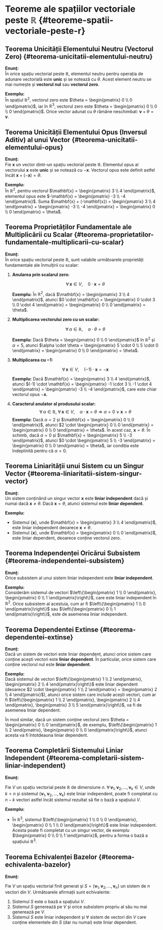 # Teoreme ale spațiilor vectoriale peste $\mathbb{R}$ {#teoreme-spatii-vectoriale-peste-r}

## Teorema Unicității Elementului Neutru (Vectorul Zero) {#teorema-unicitatii-elementului-neutru}

**Enunț:**  
În orice spațiu vectorial peste $\mathbb{R}$, elementul neutru pentru operația de adunare vectorială este **unic** și se notează cu $\theta$. Acest element neutru se mai numește și **vectorul nul** sau **vectorul zero**.

**Exemplu:**  
În spațiul $\mathbb{R}^2$, vectorul zero este $\theta = \begin{pmatrix} 0 \\ 0 \end{pmatrix}$, iar în $\mathbb{R}^3$, vectorul zero este $\theta = \begin{pmatrix} 0 \\ 0 \\ 0 \end{pmatrix}$. Orice vector adunat cu $\theta$ rămâne neschimbat: $\mathbf{v} + \theta = \mathbf{v}$.

## Teorema Unicității Elementului Opus (Inversul Aditiv) al unui Vector {#teorema-unicitatii-elementului-opus}

**Enunț:**  
Fie $\mathbf{x}$ un vector dintr-un spațiu vectorial peste $\mathbb{R}$. Elementul opus al vectorului $\mathbf{x}$ este **unic** și se notează cu $-\mathbf{x}$. Vectorul opus este definit astfel încât $\mathbf{x} + (-\mathbf{x}) = \theta$.

**Exemplu:**  
În $\mathbb{R}^2$, pentru vectorul $\mathbf{x} = \begin{pmatrix} 3 \\ 4 \end{pmatrix}$, elementul opus este $-\mathbf{x} = \begin{pmatrix} -3 \\ -4 \end{pmatrix}$. Suma $\mathbf{x} + (-\mathbf{x}) = \begin{pmatrix} 3 \\ 4 \end{pmatrix} + \begin{pmatrix} -3 \\ -4 \end{pmatrix} = \begin{pmatrix} 0 \\ 0 \end{pmatrix} = \theta$.

## Teorema Proprietăților Fundamentale ale Multiplicării cu Scalar {#teorema-proprietatilor-fundamentale-multiplicarii-cu-scalar}

**Enunț:**  
În orice spațiu vectorial peste $\mathbb{R}$, sunt valabile următoarele proprietăți fundamentale ale înmulțirii cu scalar:

1. **Anularea prin scalarul zero:**

   $$
   \forall\, \mathbf{x} \in V,\quad 0 \cdot \mathbf{x} = \theta
   $$

   **Exemplu:** În $\mathbb{R}^2$, dacă $\mathbf{x} = \begin{pmatrix} 3 \\ 4 \end{pmatrix}$, atunci $0 \cdot \mathbf{x} = \begin{pmatrix} 0 \cdot 3 \\ 0 \cdot 4 \end{pmatrix} = \begin{pmatrix} 0 \\ 0 \end{pmatrix} = \theta$.

2. **Multiplicarea vectorului zero cu un scalar:**

   $$
   \forall\, \alpha \in \mathbb{R},\quad \alpha \cdot \theta = \theta
   $$

   **Exemplu:** Dacă $\theta = \begin{pmatrix} 0 \\ 0 \end{pmatrix}$ în $\mathbb{R}^2$ și $\alpha = 5$, atunci $\alpha \cdot \theta = \begin{pmatrix} 5 \cdot 0 \\ 5 \cdot 0 \end{pmatrix} = \begin{pmatrix} 0 \\ 0 \end{pmatrix} = \theta$.

3. **Multiplicarea cu $-1$:**

   $$
   \forall\, \mathbf{x} \in V,\quad (-1) \cdot \mathbf{x} = -\mathbf{x}
   $$

   **Exemplu:** Dacă $\mathbf{x} = \begin{pmatrix} 3 \\ 4 \end{pmatrix}$, atunci $(-1) \cdot \mathbf{x} = \begin{pmatrix} -1 \cdot 3 \\ -1 \cdot 4 \end{pmatrix} = \begin{pmatrix} -3 \\ -4 \end{pmatrix}$, care este chiar vectorul opus $-\mathbf{x}$.

4. **Caracterul anulator al produsului scalar:**
   $$
   \forall\, \alpha \in \mathbb{R},\ \forall\, \mathbf{x} \in V,\quad \alpha \cdot \mathbf{x} = \theta \Rightarrow \alpha = 0 \ \lor\ \mathbf{x} = \theta
   $$
   **Exemplu:** Dacă $\alpha = 2$ și $\mathbf{x} = \begin{pmatrix} 0 \\ 0 \end{pmatrix}$, atunci $2 \cdot \begin{pmatrix} 0 \\ 0 \end{pmatrix} = \begin{pmatrix} 0 \\ 0 \end{pmatrix} = \theta$. În acest caz, $\mathbf{x} = \theta$. În schimb, dacă $\alpha = 0$ și $\mathbf{x} = \begin{pmatrix} 5 \\ -3 \end{pmatrix}$, atunci $0 \cdot \begin{pmatrix} 5 \\ -3 \end{pmatrix} = \begin{pmatrix} 0 \\ 0 \end{pmatrix} = \theta$, iar condiția este îndeplinită pentru că $\alpha = 0$.

## Teorema Liniarității unui Sistem cu un Singur Vector {#teorema-liniaritatii-sistem-singur-vector}

**Enunț:**  
Un sistem conținând un singur vector $\mathbf{x}$ este **liniar independent** dacă și numai dacă $\mathbf{x} \neq \theta$. Dacă $\mathbf{x} = \theta$, atunci sistemul este **liniar dependent**.

**Exemplu:**

- Sistemul $\{\mathbf{x}\}$, unde $\mathbf{x} = \begin{pmatrix} 3 \\ 4 \end{pmatrix}$, este liniar independent deoarece $\mathbf{x} \neq \theta$.
- Sistemul $\{\mathbf{x}\}$, unde $\mathbf{x} = \begin{pmatrix} 0 \\ 0 \end{pmatrix}$, este liniar dependent, deoarece conține vectorul zero.

## Teorema Independenței Oricărui Subsistem {#teorema-independentei-subsistem}

**Enunț:**  
Orice subsistem al unui sistem liniar independent este **liniar independent**.

**Exemplu:**  
Considerăm sistemul de vectori $\left\{\begin{pmatrix} 1 \\ 0 \end{pmatrix}, \begin{pmatrix} 0 \\ 1 \end{pmatrix}\right\}$, care este liniar independent în $\mathbb{R}^2$. Orice subsistem al acestuia, cum ar fi $\left\{\begin{pmatrix} 1 \\ 0 \end{pmatrix}\right\}$ sau $\left\{\begin{pmatrix} 0 \\ 1 \end{pmatrix}\right\}$, este de asemenea liniar independent.

## Teorema Dependentei Extinse {#teorema-dependentei-extinse}

**Enunț:**  
Dacă un sistem de vectori este liniar dependent, atunci orice sistem care conține acești vectori este **liniar dependent**. În particular, orice sistem care conține vectorul nul este **liniar dependent**.

**Exemplu:**  
Dacă sistemul de vectori $\left\{\begin{pmatrix} 1 \\ 2 \end{pmatrix}, \begin{pmatrix} 2 \\ 4 \end{pmatrix}\right\}$ este liniar dependent (deoarece $2 \cdot \begin{pmatrix} 1 \\ 2 \end{pmatrix} = \begin{pmatrix} 2 \\ 4 \end{pmatrix}$), atunci orice sistem care include acești vectori, cum ar fi $\left\{\begin{pmatrix} 1 \\ 2 \end{pmatrix}, \begin{pmatrix} 2 \\ 4 \end{pmatrix}, \begin{pmatrix} 3 \\ 5 \end{pmatrix}\right\}$, va fi de asemenea liniar dependent.

În mod similar, dacă un sistem conține vectorul zero $\theta = \begin{pmatrix} 0 \\ 0 \end{pmatrix}$, de exemplu, $\left\{\begin{pmatrix} 1 \\ 2 \end{pmatrix}, \begin{pmatrix} 0 \\ 0 \end{pmatrix}\right\}$, atunci acesta va fi întotdeauna liniar dependent.

## Teorema Completării Sistemului Liniar Independent {#teorema-completarii-sistem-liniar-independent}

**Enunț:**

Fie $V$ un spațiu vectorial peste $\mathbb{R}$ de dimensiune $n$. $\forall\, \mathbf{v}_1, \mathbf{v}_2, \ldots, \mathbf{v}_k \in V$, unde $k < n$ și sistemul $\{\mathbf{v}_1, \mathbf{v}_2, \ldots, \mathbf{v}_k\}$ este liniar independent, poate fi completat cu $n - k$ vectori astfel încât sistemul rezultat să fie o bază a spațiului $V$.

**Exemplu:**

- În $\mathbb{R}^3$, sistemul $\left\{\begin{pmatrix} 1 \\ 0 \\ 0 \end{pmatrix}, \begin{pmatrix} 0 \\ 1 \\ 0 \end{pmatrix}\right\}$ este liniar independent. Acesta poate fi completat cu un singur vector, de exemplu $\begin{pmatrix} 0 \\ 0 \\ 1 \end{pmatrix}$, pentru a forma o bază a spațiului $\mathbb{R}^3$.

## Teorema Echivalenței Bazelor {#teorema-echivalenta-bazelor}

**Enunț:**

Fie $V$ un spațiu vectorial finit generat și $S = \{\mathbf{v}_1, \mathbf{v}_2, \ldots, \mathbf{v}_n\}$ un sistem de $n$ vectori din $V$. Următoarele afirmații sunt echivalente:

1. Sistemul $S$ este o bază a spațiului $V$.
2. Sistemul $S$ generează pe $V$ și orice subsistem propriu al său nu mai generează pe $V$.
3. Sistemul $S$ este liniar independent și $\forall$ sistem de vectori din $V$ care conține elementele din $S$ (dar nu numai) este liniar dependent.
